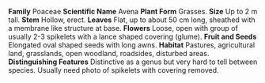  **Family** Poaceae **Scientific Name** Avena **Plant Form** Grasses. **Size** Up to 2 m tall. **Stem** Hollow, erect. **Leaves** Flat, up to about 50 cm long, sheathed with a membrane like structure at base. **Flowers** Loose, open with group of usually 2-3 spikelets with a lance shaped covering (glume). **Fruit and Seeds** Elongated oval shaped seeds with long awns. **Habitat** Pastures, agricultural land, grasslands, open woodland, roadsides, disturbed areas. **Distinguishing Features** Distinctive as a genus but very hard to tell between species. Usually need photo of spikelets with covering removed.